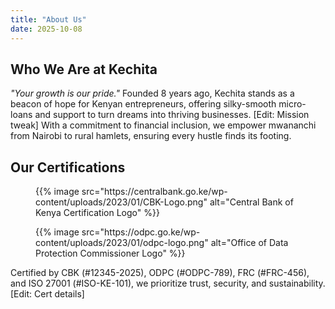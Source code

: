 ```yaml
---
title: "About Us"
date: 2025-10-08
---
```

<section class="page-section">
  <h1>Who We Are at Kechita</h1>
  <p><em>"Your growth is our pride."</em> Founded 8 years ago, Kechita stands as a beacon of hope for Kenyan entrepreneurs, offering silky-smooth micro-loans and support to turn dreams into thriving businesses. [Edit: Mission tweak] With a commitment to financial inclusion, we empower mwananchi from Nairobi to rural hamlets, ensuring every hustle finds its footing.</p>

  <h2>Our Certifications</h2>
  <div class="stats-grid">
    <figure>{{% image src="https://centralbank.go.ke/wp-content/uploads/2023/01/CBK-Logo.png" alt="Central Bank of Kenya Certification Logo" %}}</figure>
    <figure>{{% image src="https://odpc.go.ke/wp-content/uploads/2023/01/odpc-logo.png" alt="Office of Data Protection Commissioner Logo" %}}</figure>
    <!-- Add FRC, ISO 27001 logos -->
  </div>

  <p>Certified by CBK (#12345-2025), ODPC (#ODPC-789), FRC (#FRC-456), and ISO 27001 (#ISO-KE-101), we prioritize trust, security, and sustainability. [Edit: Cert details]</p>
</section>
